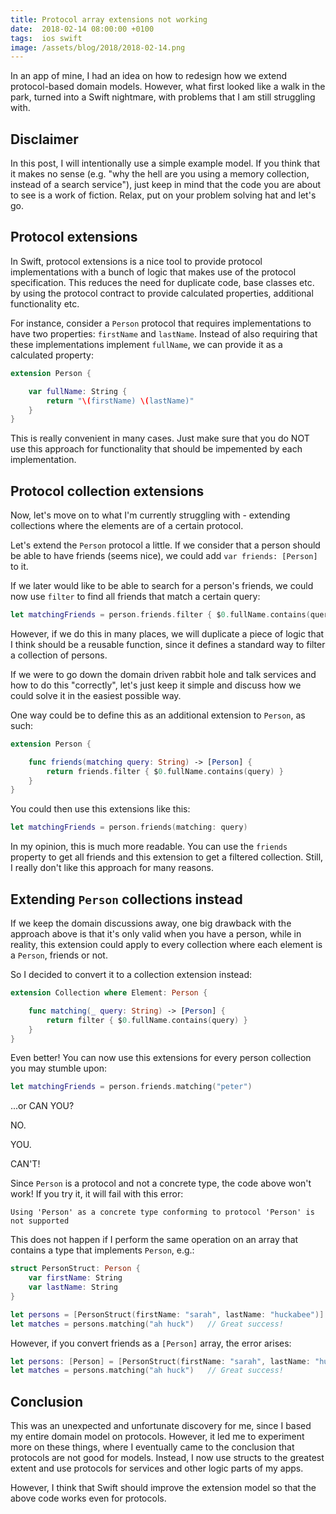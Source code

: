 ```yaml
---
title: Protocol array extensions not working
date:  2018-02-14 08:00:00 +0100
tags:  ios swift
image: /assets/blog/2018/2018-02-14.png
---
```


In an app of mine, I had an idea on how to redesign how we extend protocol-based
domain models. However, what first looked like a walk in the park, turned into a
Swift nightmare, with problems that I am still struggling with.


## Disclaimer

In this post, I will intentionally use a simple example model. If you think that
it makes no sense (e.g. "why the hell are you using a memory collection, instead
of a search service"), just keep in mind that the code you are about to see is a
work of fiction. Relax, put on your problem solving hat and let's go.


## Protocol extensions

In Swift, protocol extensions is a nice tool to provide protocol implementations
with a bunch of logic that makes use of the protocol specification. This reduces
the need for duplicate code, base classes etc. by using the protocol contract to
provide calculated properties, additional functionality etc.

For instance, consider a `Person` protocol that requires implementations to have
two properties: `firstName` and `lastName`. Instead of also requiring that these
implementations implement `fullName`, we can provide it as a calculated property:

```swift
extension Person {

    var fullName: String {
        return "\(firstName) \(lastName)"
    }
}
```

This is really convenient in many cases. Just make sure that you do NOT use this
approach for functionality that should be impemented by each implementation.


## Protocol collection extensions

Now, let's move on to what I'm currently struggling with - extending collections
where the elements are of a certain protocol.

Let's extend the `Person` protocol a little. If we consider that a person should
be able to have friends (seems nice), we could add `var friends: [Person]` to it.

If we later would like to be able to search for a person's friends, we could now
use `filter` to find all friends that match a certain query:

```swift
let matchingFriends = person.friends.filter { $0.fullName.contains(query) }
```

However, if we do this in many places, we will duplicate a piece of logic that I
think should be a reusable function, since it defines a standard way to filter a
collection of persons.

If we were to go down the domain driven rabbit hole and talk services and how to
do this "correctly", let's just keep it simple and discuss how we could solve it
in the easiest possible way. 

One way could be to define this as an additional extension to `Person`, as such:

```swift
extension Person {

    func friends(matching query: String) -> [Person] {
        return friends.filter { $0.fullName.contains(query) }
    }
}
```

You could then use this extensions like this:

```swift
let matchingFriends = person.friends(matching: query)
```

In my opinion, this is much more readable. You can use the `friends` property to
get all friends and this extension to get a filtered collection. Still, I really
don't like this approach for many reasons. 


## Extending `Person` collections instead

If we keep the domain discussions away, one big drawback with the approach above
is that it's only valid when you have a person, while in reality, this extension
could apply to every collection where each element is a `Person`, friends or not.

So I decided to convert it to a collection extension instead:

```swift
extension Collection where Element: Person {

    func matching(_ query: String) -> [Person] {
        return filter { $0.fullName.contains(query) }
    }
}
```

Even better! You can now use this extensions for every person collection you may
stumble upon:

```swift
let matchingFriends = person.friends.matching("peter")
```

...or CAN YOU?

NO.

YOU.

CAN'T!

Since `Person` is a protocol and not a concrete type, the code above won't work!
If you try it, it will fail with this error:

```
Using 'Person' as a concrete type conforming to protocol 'Person' is not supported
```

This does not happen if I perform the same operation on an array that contains a
type that implements `Person`, e.g.:

```swift
struct PersonStruct: Person {
    var firstName: String
    var lastName: String
}

let persons = [PersonStruct(firstName: "sarah", lastName: "huckabee")]
let matches = persons.matching("ah huck")   // Great success!
```

However, if you convert friends as a `[Person]` array, the error arises:

```swift
let persons: [Person] = [PersonStruct(firstName: "sarah", lastName: "huckabee")]
let matches = persons.matching("ah huck")   // Great success!
```


## Conclusion

This was an unexpected and unfortunate discovery for me, since I based my entire
domain model on protocols. However, it led me to experiment more on these things,
where I eventually came to the conclusion that protocols are not good for models.
Instead, I now use structs to the greatest extent and use protocols for services
and other logic parts of my apps.

However, I think that Swift should improve the extension model so that the above
code works even for protocols.